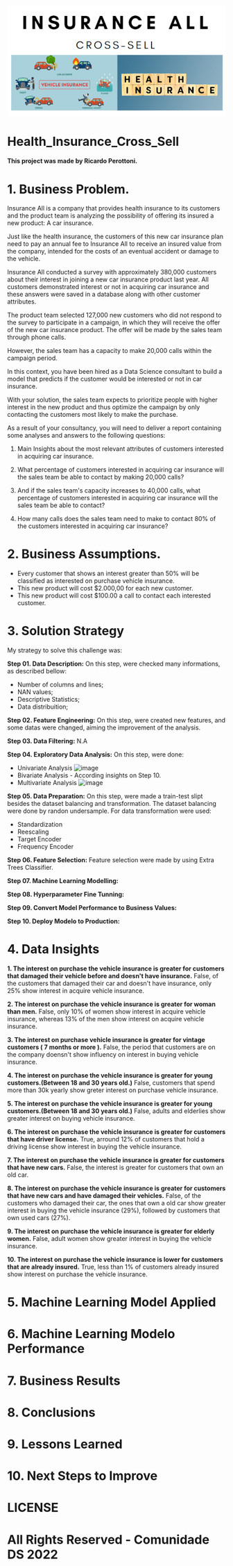 ![image](https://github.com/RPerottoni/Health_Insurance_Cross_Sell/blob/main/reports/figures/Screenshot_20230206_182309.png)

# Health_Insurance_Cross_Sell

#### This project was made by Ricardo Perottoni.

# 1. Business Problem.

Insurance All is a company that provides health insurance to its customers and the product team is analyzing the possibility of offering its insured a new product: A car insurance.

Just like the health insurance, the customers of this new car insurance plan need to pay an annual fee to Insurance All to receive an insured value from the company, intended for the costs of an eventual accident or damage to the vehicle.

Insurance All conducted a survey with approximately 380,000 customers about their interest in joining a new car insurance product last year. All customers demonstrated interest or not in acquiring car insurance and these answers were saved in a database along with other customer attributes.

The product team selected 127,000 new customers who did not respond to the survey to participate in a campaign, in which they will receive the offer of the new car insurance product. The offer will be made by the sales team through phone calls.

However, the sales team has a capacity to make 20,000 calls within the campaign period.

In this context, you have been hired as a Data Science consultant to build a model that predicts if the customer would be interested or not in car insurance.

With your solution, the sales team expects to prioritize people with higher interest in the new product and thus optimize the campaign by only contacting the customers most likely to make the purchase.

As a result of your consultancy, you will need to deliver a report containing some analyses and answers to the following questions:

1. Main Insights about the most relevant attributes of customers interested in acquiring car insurance.

2. What percentage of customers interested in acquiring car insurance will the sales team be able to contact by making 20,000 calls?

3. And if the sales team's capacity increases to 40,000 calls, what percentage of customers interested in acquiring car insurance will the sales team be able to contact?

4. How many calls does the sales team need to make to contact 80% of the customers interested in acquiring car insurance?

# 2. Business Assumptions.

- Every customer that shows an interest greater than 50% will be classified as interested on purchase vehicle insurance.
- This new product will cost $2.000,00 for each new customer.
- This new product will cost $100.00 a call to contact each interested customer.

# 3. Solution Strategy

My strategy to solve this challenge was:

**Step 01. Data Description:**
 On this step, were checked many informations, as described bellow:
 - Number of columns and lines;
 - NAN values;
 - Descriptive Statistics;
 - Data distribuition;
 
**Step 02. Feature Engineering:**
On this step, were created new features, and some datas were changed, aiming the improvement of the analysis.

**Step 03. Data Filtering:**
N.A

**Step 04. Exploratory Data Analysis:**
On this step, were done:
- Univariate Analysis
![image]()
- Bivariate Analysis - According insights on Step 10.
- Multivariate Analysis
![image]()

**Step 05. Data Preparation:**
On this step, were made a train-test slipt besides the dataset balancing and transformation.
The dataset balancing were done by randon undersample.
For data transformation were used:
- Standardization
- Reescaling
- Target Encoder
- Frequency Encoder


**Step 06. Feature Selection:**
Feature selection were made by using Extra Trees Classifier.


**Step 07. Machine Learning Modelling:**

**Step 08. Hyperparameter Fine Tunning:**

**Step 09. Convert Model Performance to Business Values:**

**Step 10. Deploy Modelo to Production:**

# 4. Data Insights

**1. The interest on purchase the vehicle insurance is greater for customers that damaged their vehicle before and doesn't have insurance.**
    False, of the customers that damaged their car and doesn't have insurance, only 25% show interest in acquire vehicle insurance.

**2. The interest on purchase the vehicle insurance is greater for woman than men.**
   False, only 10% of women show interest in acquire vehicle insurance, whereas 13% of the men show interest on acquire vehicle insurance.

**3. The interest on purchase vehicle insurance is greater for vintage customers ( 7 months or more ).**
    False, the period that customers are on the company doensn't show influency on interest in buying vehicle insurance.

**4. The interest on purchase the vehicle insurance is greater for young customers.(Between 18 and 30 years old.)**
    False, customers that spend more than 30k yearly show greter interest on purchase vehicle insurance.

**5. The interest on purchase the vehicle insurance is greater for young customers.(Between 18 and 30 years old.)**
    False, adults and elderlies show greater interest on buying vehicle insurance.

**6. The interest on purchase the vehicle insurance is greater for customers that have driver license.**
    True, arround 12% of customers that hold a driving license show interest in buying the vehicle insurance.

**7. The interest on purchase the vehicle insurance is greater for customers that have new cars.**
    False, the interest is greater for customers that own an old car.

**8. The interest on purchase the vehicle insurance is greater for customers that have new cars and have damaged their vehicles.**
    False, of the customers who damaged their car, the ones that own a old car show greater interest in buying the vehicle insurance (29%), followed by customers that own used cars (27%).

**9. The interest on purchase the vehicle insurance is greater for elderly women.**
    False, adult women show greater interest in buying the vehicle insurance.

**10. The interest on purchase the vehicle insurance is lower for customers that are already insured.**
    True, less than 1% of customers already insured show interest on purchase the vehicle insurance.

# 5. Machine Learning Model Applied

# 6. Machine Learning Modelo Performance

# 7. Business Results

# 8. Conclusions

# 9. Lessons Learned

# 10. Next Steps to Improve

# LICENSE

# All Rights Reserved - Comunidade DS 2022
